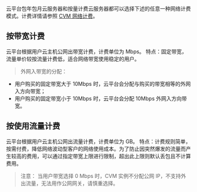 云平台包年包月云服务器和按量计费云服务器都可以选择下述的任意一种网络计费模式。计费详情请参照 [CVM 网络计费](http://tcecqpoc.fsphere.cn/document/product/213/10579)。
## 按带宽计费
云平台根据用户云主机公网出带宽计费，计费单位为 Mbps。
特点：固定带宽，流量单价较按流量计费低，适合网络带宽使用稳定的用户。
> 外网入带宽的分配：
- 用户购买的固定带宽大于 10Mbps 时，云平台会分配与购买的带宽相等的外网入方向带宽；
- 用户购买的固定带宽小于 10Mbps 时，云平台会分配 10Mbps 外网入方向带宽。

## 按使用流量计费
云平台根据用户云主机公网出流量计费，计费单位为 GB。
特点：计费规则简单，按需付费，降低网络波动型客户的网络使用成本。为了防止因突然爆发的流量而产生较高的费用，可以通过指定带宽上限进行限制，超出此上限则默认丢包且不计算费用。
> 注意：
当用户带宽选择 0 Mbps 时，CVM 实例不分配公网 IP，不支持外出流量，无法用作公网网关，请慎重选择。